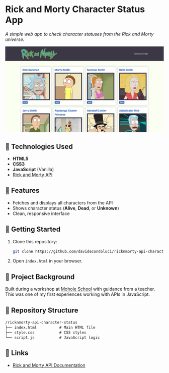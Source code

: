 # Rick and Morty Character Status App  
*A simple web app to check character statuses from the Rick and Morty universe.*  

![Demo Screenshot](public/ricknmorty.jpg)

## 🔧 Technologies Used  
- **HTML5**  
- **CSS3**  
- **JavaScript** (Vanilla)  
- [Rick and Morty API](https://rickandmortyapi.com/)  

## 🌟 Features  
- Fetches and displays all characters from the API  
- Shows character status (**Alive**, **Dead**, or **Unknown**)  
- Clean, responsive interface  

## 🚀 Getting Started  
1. Clone this repository:  
   ```bash
   git clone https://github.com/davidecondoluci/ricknmorty-api-character-status.git
   ```
2. Open `index.html` in your browser.  

## 📜 Project Background  
Built during a workshop at [Mohole School](https://www.mohole.it/) with guidance from a teacher. This was one of my first experiences working with APIs in JavaScript.  

## 📂 Repository Structure  
```
/ricknmorty-api-character-status
├── index.html          # Main HTML file
├── style.css           # CSS styles
└── script.js           # JavaScript logic
```

## 🔗 Links  
- [Rick and Morty API Documentation](https://rickandmortyapi.com/documentation)  
